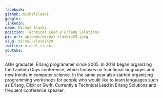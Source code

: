 ```yaml
---
facebook: 
github: michalslaski
google: 
linkedin: 
name: Michał Ślaski
position: Technical Lead @ Erlang Solutions
pic_url: uploads/michal-slaski429.jpeg
slug: michal-slaski429
twitter: michal_slaski
youtube: 
---
```

<p>AGH graduate, Erlang programmer since 2005. In 2014 began organizing the Lambda Days conference, which focuses on functional languages and new trends in computer science. In the same year also started organizing programming workshops for people who would like to learn languages such as Erlang, Elixir or Swift. Currently a Technical Lead in Erlang Solutions and frequent conference speaker.</p>
